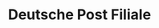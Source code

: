 ---
title: "Deutsche Post Filiale"
url: /neukirch-lausitz/deutsche-post-filiale/
shop: Raumausstattung
---